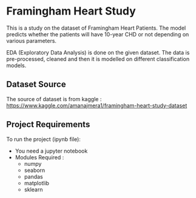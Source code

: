 # Framingham Heart Study

This is a study on the dataset of Framingham Heart Patients.
The model predicts whether the patients will have 10-year CHD or not depending on various parameters.

EDA (Exploratory Data Analysis) is done on the given dataset. The data is pre-processed, cleaned and then it is modelled on different classification models.

## Dataset Source

The source of dataset is from kaggle :
https://www.kaggle.com/amanajmera1/framingham-heart-study-dataset

## Project Requirements

To run the project (ipynb file):

 - You need a jupyter notebook
 - Modules Required :
 	- numpy
 	- seaborn
 	- pandas
 	- matplotlib
 	- sklearn

